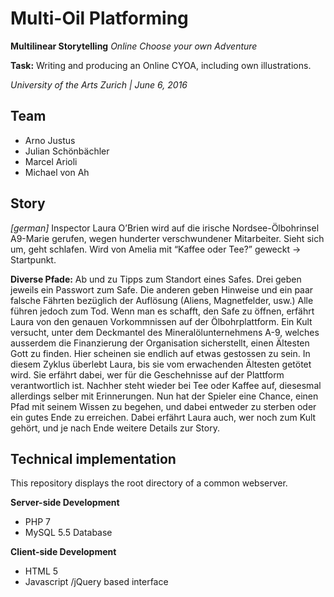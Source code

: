 Multi-Oil Platforming
=====================

__Multilinear Storytelling__
_Online Choose your own Adventure_

__Task:__ Writing and producing an Online CYOA, including own illustrations.

_University of the Arts Zurich | June 6, 2016_

Team
----
* Arno Justus
* Julian Schönbächler
* Marcel Arioli
* Michael von Ah

Story
-----
_[german]_
Inspector Laura O’Brien wird auf die irische Nordsee-Ölbohrinsel A9-Marie gerufen, wegen hunderter verschwundener Mitarbeiter.Sieht sich um, geht schlafen.Wird von Amelia mit “Kaffee oder Tee?” geweckt -> Startpunkt.
__Diverse Pfade:__Ab und zu Tipps zum Standort eines Safes.Drei geben jeweils ein Passwort zum Safe.Die anderen geben Hinweise und ein paar falsche Fährten bezüglich der Auflösung (Aliens, Magnetfelder, usw.)Alle führen jedoch zum Tod.Wenn man es schafft, den Safe zu öffnen, erfährt Laura von den genauen Vorkommnissen auf der Ölbohrplattform. Ein Kult versucht, unter dem Deckmantel des Mineralölunternehmens A-9, welches ausserdem die Finanzierung der Organisation sicherstellt, einen Ältesten Gott zu finden. Hier scheinen sie endlich auf etwas gestossen zu sein.In diesem Zyklus überlebt Laura, bis sie vom erwachenden Ältesten getötet wird. Sie erfährt dabei, wer für die Geschehnisse auf der Plattform verantwortlich ist. Nachher steht wieder bei Tee oder Kaffee auf, diesesmal allerdings selber mit Erinnerungen.Nun hat der Spieler eine Chance, einen Pfad mit seinem Wissen zu begehen, und dabei entweder zu sterben oder ein gutes Ende zu erreichen. Dabei erfährt Laura auch, wer noch zum Kult gehört, und je nach Ende weitere Details zur Story.

Technical implementation
------------------------
This repository displays the root directory of a common webserver.

__Server-side Development__
* PHP 7
* MySQL 5.5 Database

__Client-side Development__
* HTML 5
* Javascript /jQuery based interface
